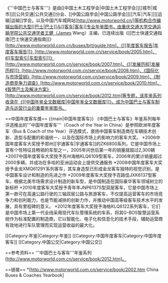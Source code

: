 《'''中国巴士与客车'''》是由[[中国土木工程学会|中国土木工程学会]][[城市|城市]][[公共交通|公共交通]]分会、[[中国公路学会|中国公路学会]][[汽车|汽车]][[运输|运输]]学会，以及中国汽车城网站[http://www.motorworld.cn/]等机构合作编辑出版的大型[[巴士|巴士]]与[[客车|客车]]专业年鉴图书，由重庆交通大学交通运输学院公共交通学者王健（James Wang）主编，已连续出版《[[巴士快速交通指南|巴士快速交通指南]]》[http://www.motorworld.com.cn/buses/brt/guide.htm]、《[[年度客车报告|年度客车报告]]》[http://www.motorworld.com.cn/service/book/2005.htm]、《[[车型索引|车型索引]]》[http://www.motorworld.com.cn/service/book/2007.htm]、《[[发展历程|发展历程]]》[http://www.motorworld.com.cn/service/book/2008.htm]、《国际化与市场营销》[http://www.motorworld.com.cn/service/book/2009.htm]、《制造商竞争力调查》[http://www.motorworld.com.cn/service/book/2010.htm]、《智慧巴士及解决方案》[http://www.motorworld.com.cn/service/book/2012.htm]等专题，该年鉴系列收录在《[[中国年鉴全文数据库|中国年鉴全文数据库]]》，成为中国巴士与客车制造与运营行业的重要年鉴图书。

==中国年度客车獎==
{{main|中国年度客车}}
《中国巴士与客车》年鉴系列每年评选推出的'''中国年度客车'''（Coach of the Year in China）是参照欧洲年度客车（Bus & Coach of the Year）评选模式，褒扬中国客车制造商在车辆技术创新、造型与配置的和谐统一、以及在国际市场上的影响力的客车大奖。
*2006中国年度客车大奖授予郑州[[宇通客车|宇通客车]]的ZK6800系列，它是中国市场上富有个性特征且畅销的车型之一，2005年问世后第一年的销量就超过2,300辆
*2007中国年度客车大奖授予苏州海格KLQ6109型客车，2006年的累计销量超过2000多辆，并成功在多哈的亚洲运动会上提供交通服务
*2008中国年度客车大奖授予金龙XMQ6129Y系列客车，其车身造型已形成金龙客车独特的视觉识别，是中国客车设计和制造的先进之作
*2009年度客车大奖授予百路佳JXK6137型客车，根据北美市场需求设计制造的新车型，是中国制造在国际豪华客车领域树立的新标杆
*2010年度客车大奖授予青年年JNP6137S型双层客车，它是中国市场上第一款可在高速公路行驶的三轴双层公路与旅游客车，不仅提高运营客车的市场竞争力和创利能力，也是节能减排的创新力作，并推动中国高等级客车技术水平的发展，具有里程碑的意义。
*2012年度客车大奖授予海格KLQ6122系列客车，它们是中国市场上第一代全线采用现代车队管理系统的车系，将其G-BOS智慧运营系统作为标准配置的制造商，它以智能化、电子化和信息化的技术手段，辅助运营商有效地进行车队管理而实现运营收益的最大化。



[[Category:年鉴|Category:年鉴]]
[[Category:中国年度客车|Category:中国年度客车]]
[[Category:中国公交|Category:中国公交]]

==参考资料==
'''中国巴士与客车'''年鉴系列[http://www.motorworld.com.cn/service/book/2012.htm]。

==链接==
*[http://www.motorworld.com.cn/service/book/2002.htm China Buses & Coaches Yearbook]